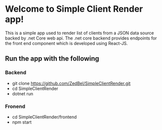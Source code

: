 # Welcome to Simple Client Render app!

This is a simple app used to render list of clients from a JSON data source backed by .net Core web api. The .net core backend provides endpoints for the front end component which is developed using React-JS. 


## Run the app with the following
### Backend
- git clone https://github.com/ZedBel/SimpleClientRender.git
- cd SimpleClientRender
- dotnet run
### Fronend
- cd SimpleClientRender/frontend
- npm start
